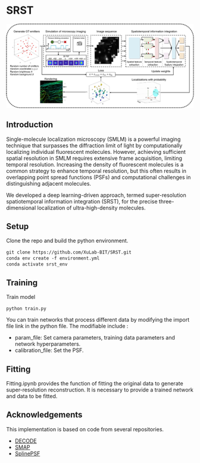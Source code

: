 

# SRST

![workflow](./Net/workflow.jpg) 

## Introduction

Single-molecule localization microscopy (SMLM) is a powerful imaging technique that surpasses the diffraction limit of light by computationally localizing individual fluorescent molecules. However, achieving sufficient spatial resolution in SMLM requires extensive frame acquisition, limiting temporal resolution. Increasing the density of fluorescent molecules is a common strategy to enhance temporal resolution, but this often results in overlapping point spread functions (PSFs) and computational challenges in distinguishing adjacent molecules.

We developed a deep learning-driven approach, termed super-resolution spatiotemporal information integration (SRST), for the precise three-dimensional localization of ultra-high-density molecules.

## Setup

Clone the repo and build the python environment.

```
git clone https://github.com/XuLab-BIT/SRST.git
conda env create -f environment.yml
conda activate srst_env
```

## Training

Train model

```
python train.py
```

You can train networks that process different data by modifying the import file link in the python file. The modifiable include : 

- param_file: Set camera parameters, training data parameters and network hyperparameters. 
- calibration_file:  Set the PSF.

## Fitting

Fitting.ipynb provides the function of fitting the original data to generate super-resolution reconstruction. It is necessary to provide a trained network and data to be fitted.

## Acknowledgements

This implementation is based on code from several repositories.


- [DECODE](https://github.com/TuragaLab/DECODE)
- [SMAP](https://github.com/jries/SMAP)
- [SplinePSF](https://github.com/TuragaLab/SplinePSF)
